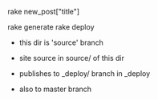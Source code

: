 rake new_post["title"]

rake generate
rake deploy

- this dir is 'source' branch
- site source in source/ of this dir

- publishes to _deploy/ branch in _deploy
- also to master branch
